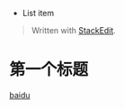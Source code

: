  - List item

> Written with [StackEdit](https://stackedit.io/).

第一个标题
=========
[baidu](http://www.baidu.com)

<!--stackedit_data:
eyJoaXN0b3J5IjpbLTM5NjU4MTIwOF19
-->